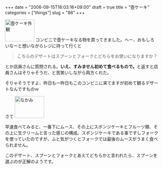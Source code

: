 +++
date = "2006-09-15T18:03:16+09:00"
draft = true
title = "壺ケーキ"
categories = ["things"]
slug = "86"
+++

<a href="/images/P1000465.JPG" rel="lightbox"  ><img src="/images/P1000465.JPG" alt="壺ケーキ外観" title="壺ケーキ外観" width="96" height="72" border="0" rel="lightbox" /></a>
コンビニで壺ケーキなる物を買ってきました。へー、おもしろいなーと想いながらレジに持って行くと
<blockquote>
こちらのデザートはスプーンとフォークとどちらをお使いになりますか？
</blockquote>
とか店員さんに質問される。<strong>いえ、すみません初めて食べるもので。</strong>と返すと店員さんはそりゃそうだ、と苦笑いしながら両方くれた。

そりゃそうですよ、昨日も一昨日もこのコンビニに来てますが初めて観るデザートなんですものｗ

さて
<a href="/blog/images/P1000466.JPG" rel="lightbox"  ><img src="/blog/images/.thumbs/.P1000466.JPG" alt="なかみ" title="なかみ" width="96" height="72" border="0" /></a>

早速食べてみると、一番下にムース、その上にスポンジケーキとフルーツ類、その上に生クリームと言った感じの構成。スポンジケーキである事ですしフォークを使っていたのですが、ふと気がつくとフォークでは最後のムースがうまく食べられません。

このデザート、スプーンとフォークとあえてどちらかと言われたら、スプーンを選ぶのが正解のようです。
